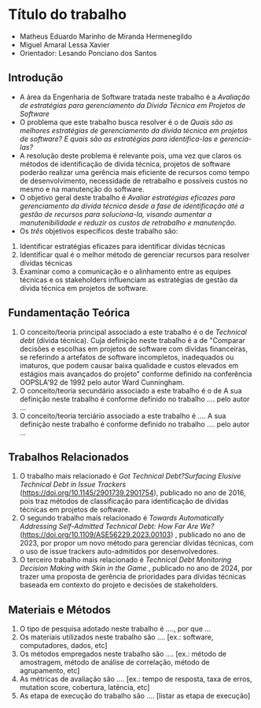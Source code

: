# Título do trabalho

* Matheus Eduardo Marinho de Miranda Hermenegildo
* Miguel Amaral Lessa Xavier
* Orientador: Lesando Ponciano dos Santos

## Introdução

* A área da Engenharia de Software tratada neste trabalho é a _Avaliação de estratégias para gerenciamento da Dívida Técnica em Projetos de Software_
* O problema que este trabalho busca resolver é o de _Quais são as melhores estratégias de gerenciamento da dívida técnica em projetos de software?  E quais são as estratégias para identifica-las e gerencia-las?_
* A resolução deste problema é relevante pois, uma vez que claros os métodos de identificação de dívida técnica, projetos de software poderão realizar uma gerência mais eficiente de recursos como tempo de desenvolvimento, necessidade de retrabalho e possíveis custos no mesmo e na manutenção do software.
* O objetivo geral deste trabalho é _Avaliar estratégias eficazes para gerenciamento da dívida técnica desde a fase de identificação até a gestão de recursos para soluciona-la, visando aumentar a manutenibilidade e reduzir os custos de retrabalho e manutenção._
* Os *três* objetivos específicos deste trabalho são:
1. Identificar estratégias eficazes para identificar dívidas técnicas
2. Identificar qual é o melhor método de gerenciar recursos para resolver dívidas técnicas
3. Examinar como a comunicação e o alinhamento entre as equipes técnicas e os stakeholders influenciam as estratégias de gestão da dívida técnica em projetos de software.

## Fundamentação Teórica

1. O conceito/teoria principal associado a este trabalho é o de _Technical debt_ (dívida técnica). Cuja definição neste trabalho é a de "Comparar decisões e escolhas em projetos de software com dívidas financeiras, se referindo a artefatos de software incompletos, inadequados ou imaturos, que podem causar baixa qualidade e custos elevados em estágios mais avançados do projeto" conforme definido na conferência OOPSLA'92 de 1992 pelo autor Ward Cunningham.
2. O conceito/teoria secundário associado a este trabalho é o de   A sua definição neste trabalho é conforme definido no trabalho .... pelo autor ...
3. O conceito/teoria terciário associado a este trabalho é ....  A sua definição neste trabalho é conforme definido no trabalho .... pelo autor ...

## Trabalhos Relacionados

1. O trabalho mais relacionado é _Got Technical Debt?Surfacing Elusive Technical Debt in Issue Trackers_ (https://doi.org/10.1145/2901739.2901754), publicado no ano de 2016, pois traz métodos de classificação para identificação de dívidas técnicas em projetos de software.
2. O segundo trabalho mais relacionado é _Towards Automatically Addressing Self-Admitted Technical Debt: How Far Are We?_ (https://doi.org/10.1109/ASE56229.2023.00103) , publicado no ano de 2023, por propor um novo método para gerenciar dívidas técnicas, com o uso de issue trackers auto-admitidos por desenvolvedores.
3. O terceiro trabalho mais relacionado é _Technical Debt Monitoring Decision Making with Skin in the Game_ , publicado no ano de 2024,  por trazer uma proposta de gerência de prioridades para dívidas técnicas baseada em contexto do projeto e decisões de stakeholders.

## Materiais e Métodos

1. O tipo de pesquisa adotado neste trabalho é ...., por que ...
1. Os materiais utilizados neste trabalho são .... [ex.: software, computadores, dados, etc]
1. Os métodos empregados neste trabalho são .... [ex.: método de amostragem, método de análise de correlação, método de agrupamento, etc]
1. As métricas de avaliação são .... [ex.: tempo de resposta, taxa de erros, mutation score, cobertura, latência, etc]
1. As etapa de execução do trabalho são .... [listar as etapa de execução]
